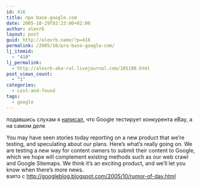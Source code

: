 ```yaml
---
id: 416
title: про base.google.com
date: 2005-10-29T02:23:00+02:00
author: alexrb
layout: post
guid: http://alexrb.name/?p=416
permalink: /2005/10/pro-base-google-com/
lj_itemid:
  - "410"
lj_permalink:
  - http://alexrb-aka-ral.livejournal.com/105190.html
post_views_count:
  - "1"
categories:
  - Lost-and-found
tags:
  - google
---
```

подавшись слухам я [написал](http://www.livejournal.com/users/alexrb_aka_ral/103605.html), что Google тестирует конкурента eBay, а на самом деле

You may have seen stories today reporting on a new product that we&#8217;re testing, and speculating about our plans. Here&#8217;s what&#8217;s really going on. We are testing a new way for content owners to submit their content to Google, which we hope will complement existing methods such as our web crawl and Google Sitemaps. We think it&#8217;s an exciting product, and we&#8217;ll let you know when there&#8217;s more news.  
взято с http://googleblog.blogspot.com/2005/10/rumor-of-day.html